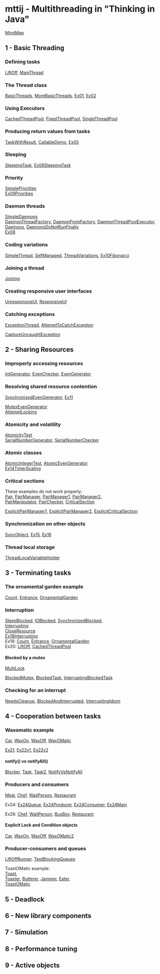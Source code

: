 mttij - Multithreading in "Thinking in Java"
============================================

[MindMap](https://coggle.it/diagram/XveP_5G51Z1Ax7oD/t/-)

1 - Basic Threading
-------------------

### Defining tasks
[LiftOff](src/main/java/learn/mt/mttij/p01basic/LiftOff.java),
[MainThread](src/main/java/learn/mt/mttij/p01basic/MainThread.java)

### The Thread class
[BasicThreads](src/main/java/learn/mt/mttij/p01basic/BasicThreads.java),
[MoreBasicThreads](src/main/java/learn/mt/mttij/p01basic/MoreBasicThreads.java),
[Ex01](src/main/java/learn/mt/mttij/p01basic/ex/Ex01.java),
[Ex02](src/main/java/learn/mt/mttij/p01basic/ex/Ex02.java)

### Using Executors
[CachedThreadPool](src/main/java/learn/mt/mttij/p01basic/CachedThreadPool.java),
[FixedThreadPool](src/main/java/learn/mt/mttij/p01basic/FixedThreadPool.java),
[SingleThreadPool](src/main/java/learn/mt/mttij/p01basic/SingleThreadPool.java)

### Producing return values from tasks
[TaskWithResult](src/main/java/learn/mt/mttij/p01basic/TaskWithResult.java),
[CallableDemo](src/main/java/learn/mt/mttij/p01basic/CallableDemo.java),
[Ex05](src/main/java/learn/mt/mttij/p01basic/ex/Ex05.java)

### Sleeping
[SleepingTask](src/main/java/learn/mt/mttij/p01basic/SleepingTask.java),
[Ex06SleepingTask](src/main/java/learn/mt/mttij/p01basic/ex/Ex06SleepingTask.java)

### Priority
[SimplePriorities](src/main/java/learn/mt/mttij/p01basic/SimplePriorities.java)  
[Ex09Priorities](src/main/java/learn/mt/mttij/p01basic/ex/Ex09Priorities.java)

### Daemon threads
[SimpleDaemons](src/main/java/learn/mt/mttij/p01basic/SimpleDaemons.java)  
[DaemonThreadFactory](src/main/java/learn/mt/mttij/p01basic/DaemonThreadFactory.java),
[DaemonFromFactory](src/main/java/learn/mt/mttij/p01basic/DaemonFromFactory.java),
[DaemonThreadPoolExecutor](src/main/java/learn/mt/mttij/p01basic/DaemonThreadPoolExecutor.java),
[Daemons](src/main/java/learn/mt/mttij/p01basic/Daemons.java),
[DaemonsDoNotRunFinally](src/main/java/learn/mt/mttij/p01basic/DaemonsDoNotRunFinally.java)  
[Ex08](src/main/java/learn/mt/mttij/p01basic/ex/Ex08.java)

### Coding variations
[SimpleThread](src/main/java/learn/mt/mttij/p01basic/SimpleThread.java),
[SelfManaged](src/main/java/learn/mt/mttij/p01basic/SelfManaged.java),
[ThreadVariations](src/main/java/learn/mt/mttij/p01basic/ThreadVariations.java),
[Ex10Fibonacci](src/main/java/learn/mt/mttij/p01basic/ex/Ex10Fibonacci.java)

### Joining a thread
[Joining](src/main/java/learn/mt/mttij/p01basic/Joining.java)

### Creating responsive user interfaces
[UnresponsiveUI](src/main/java/learn/mt/mttij/p01basic/UnresponsiveUI.java),
[ResponsiveUI](src/main/java/learn/mt/mttij/p01basic/ResponsiveUI.java)

### Catching exceptions
[ExceptionThread](src/main/java/learn/mt/mttij/p01basic/ExceptionThread.java),
[AttemptToCatchException](src/main/java/learn/mt/mttij/p01basic/AttemptToCatchException.java)

[CaptureUncaughtException](src/main/java/learn/mt/mttij/p01basic/CaptureUncaughtException.java)

2 - Sharing Resources
---------------------

### Improperly accessing resources
[IntGenerator](src/main/java/learn/mt/mttij/p02sharing/IntGenerator.java),
[EvenChecker](src/main/java/learn/mt/mttij/p02sharing/EvenChecker.java),
[EvenGenerator](src/main/java/learn/mt/mttij/p02sharing/EvenGenerator.java)

### Resolving shared resource contention
[SynchronizedEvenGenerator](src/main/java/learn/mt/mttij/p02sharing/SynchronizedEvenGenerator.java),
[Ex11](src/main/java/learn/mt/mttij/p02sharing/ex/Ex11.java)

[MutexEvenGenerator](src/main/java/learn/mt/mttij/p02sharing/MutexEvenGenerator.java)  
[AttemptLocking](src/main/java/learn/mt/mttij/p02sharing/AttemptLocking.java)

### Atomicity and volatility
[AtomicityTest](src/main/java/learn/mt/mttij/p02sharing/atomicity/AtomicityTest.java)  
[SerialNumberGenerator](src/main/java/learn/mt/mttij/p02sharing/atomicity/SerialNumberGenerator.java),
[SerialNumberChecker](src/main/java/learn/mt/mttij/p02sharing/atomicity/SerialNumberChecker.java)

### Atomic classes
[AtomicIntegerTest](src/main/java/learn/mt/mttij/p02sharing/atomicity/AtomicIntegerTest.java),
[AtomicEvenGenerator](src/main/java/learn/mt/mttij/p02sharing/atomicity/AtomicEvenGenerator.java)  
[Ex14TimerScaling](src/main/java/learn/mt/mttij/p02sharing/atomicity/ex/Ex14TimerScaling.java)

### Critical sections
These examples do not work properly:  
[Pair](src/main/java/learn/mt/mttij/p02sharing/critical/Pair.java),
[PairManager](src/main/java/learn/mt/mttij/p02sharing/critical/PairManager.java),
[PairManager1](src/main/java/learn/mt/mttij/p02sharing/critical/PairManager1.java),
[PairManager2](src/main/java/learn/mt/mttij/p02sharing/critical/PairManager2.java),  
[PairManipulator](src/main/java/learn/mt/mttij/p02sharing/critical/PairManipulator.java),
[PairChecker](src/main/java/learn/mt/mttij/p02sharing/critical/PairChecker.java),
[CriticalSection](src/main/java/learn/mt/mttij/p02sharing/critical/CriticalSection.java)

[ExplicitPairManager1](src/main/java/learn/mt/mttij/p02sharing/critical/ExplicitPairManager1.java),
[ExplicitPairManager2](src/main/java/learn/mt/mttij/p02sharing/critical/ExplicitPairManager2.java),
[ExplicitCriticalSection](src/main/java/learn/mt/mttij/p02sharing/critical/ExplicitCriticalSection.java)

### Synchronization on other objects
[SyncObject](src/main/java/learn/mt/mttij/p02sharing/critical/SyncObject.java),
[Ex15](src/main/java/learn/mt/mttij/p02sharing/critical/ex/Ex15.java),
[Ex16](src/main/java/learn/mt/mttij/p02sharing/critical/ex/Ex16.java)

### Thread local storage
[ThreadLocalVariableHolder](src/main/java/learn/mt/mttij/p02sharing/ThreadLocalVariableHolder.java)


3 - Terminating tasks
---------------------

### The ornamental garden example
[Count](src/main/java/learn/mt/mttij/p03terminating/garden/Count.java),
[Entrance](src/main/java/learn/mt/mttij/p03terminating/garden/Entrance.java),
[OrnamentalGarden](src/main/java/learn/mt/mttij/p03terminating/garden/OrnamentalGarden.java)

### Interruption
[SleepBlocked](src/main/java/learn/mt/mttij/p03terminating/interruption/SleepBlocked.java),
[IOBlocked](src/main/java/learn/mt/mttij/p03terminating/interruption/IOBlocked.java),
[SynchronizedBlocked](src/main/java/learn/mt/mttij/p03terminating/interruption/SynchronizedBlocked.java),  
[Interrupting](src/main/java/learn/mt/mttij/p03terminating/interruption/Interrupting.java)  
[CloseResource](src/main/java/learn/mt/mttij/p03terminating/interruption/CloseResource.java)  
[Ex18Interrupting](src/main/java/learn/mt/mttij/p03terminating/interruption/ex/Ex18Interrupting.java)  
Ex19:
[Count](src/main/java/learn/mt/mttij/p03terminating/interruption/ex/ex19/Count.java), 
[Entrance](src/main/java/learn/mt/mttij/p03terminating/interruption/ex/ex19/Entrance.java), 
[OrnamentalGarden](src/main/java/learn/mt/mttij/p03terminating/interruption/ex/ex19/OrnamentalGarden.java)  
Ex20:
[LiftOff](src/main/java/learn/mt/mttij/p03terminating/interruption/ex/ex20/LiftOff.java),
[CachedThreadPool](src/main/java/learn/mt/mttij/p03terminating/interruption/ex/ex20/CachedThreadPool.java)  

#### Blocked by a mutex
[MultiLock](src/main/java/learn/mt/mttij/p03terminating/interruption/MultiLock.java)

[BlockedMutex](src/main/java/learn/mt/mttij/p03terminating/blocked/BlockedMutex.java),
[BlockedTask](src/main/java/learn/mt/mttij/p03terminating/blocked/BlockedTask.java),
[InterruptingBlockedTask](src/main/java/learn/mt/mttij/p03terminating/blocked/InterruptingBlockedTask.java)

### Checking for an interrupt
[NeedsCleanup](src/main/java/learn/mt/mttij/p03terminating/checking/NeedsCleanup.java),
[BlockedAndInterrupted](src/main/java/learn/mt/mttij/p03terminating/checking/BlockedAndInterrupted.java),
[InterruptingIdiom](src/main/java/learn/mt/mttij/p03terminating/checking/InterruptingIdiom.java)

4 - Cooperation between tasks
-----------------------------

### Waxomatic example
[Car](src/main/java/learn/mt/mttij/p4cooperation/waxomatic/Car.java),
[WaxOn](src/main/java/learn/mt/mttij/p4cooperation/waxomatic/WaxOn.java),
[WaxOff](src/main/java/learn/mt/mttij/p4cooperation/waxomatic/WaxOff.java),
[WaxOMatic](src/main/java/learn/mt/mttij/p4cooperation/waxomatic/WaxOMatic.java)

[Ex21](src/main/java/learn/mt/mttij/p4cooperation/ex/Ex21.java),
[Ex22v1](src/main/java/learn/mt/mttij/p4cooperation/ex/Ex22v1.java),
[Ex22v2](src/main/java/learn/mt/mttij/p4cooperation/ex/Ex22v2.java)

#### notify() vs notifyAll()
[Blocker](src/main/java/learn/mt/mttij/p4cooperation/notifyall/Blocker.java),
[Task](src/main/java/learn/mt/mttij/p4cooperation/notifyall/Task.java),
[Task2](src/main/java/learn/mt/mttij/p4cooperation/notifyall/Task2.java),
[NotifyVsNotifyAll](src/main/java/learn/mt/mttij/p4cooperation/notifyall/NotifyVsNotifyAll.java)

### Producers and consumers
[Meal](src/main/java/learn/mt/mttij/p4cooperation/restaurant/Meal.java),
[Chef](src/main/java/learn/mt/mttij/p4cooperation/restaurant/Chef.java),
[WaitPerson](src/main/java/learn/mt/mttij/p4cooperation/restaurant/WaitPerson.java),
[Restaurant](src/main/java/learn/mt/mttij/p4cooperation/restaurant/Restaurant.java)

Ex24:
[Ex24Queue](src/main/java/learn/mt/mttij/p4cooperation/ex/Ex24Queue.java),
[Ex24Producer](src/main/java/learn/mt/mttij/p4cooperation/ex/Ex24Producer.java),
[Ex24Consumer](src/main/java/learn/mt/mttij/p4cooperation/ex/Ex24Consumer.java),
[Ex24Main](src/main/java/learn/mt/mttij/p4cooperation/ex/Ex24Main.java)

Ex26:
[Chef](src/main/java/learn/mt/mttij/p4cooperation/ex/ex26/Chef.java),
[WaitPerson](src/main/java/learn/mt/mttij/p4cooperation/ex/ex26/WaitPerson.java),
[BusBoy](src/main/java/learn/mt/mttij/p4cooperation/ex/ex26/BusBoy.java),
[Restaurant](src/main/java/learn/mt/mttij/p4cooperation/ex/ex26/Restaurant.java)

#### Explicit Lock and Condition objects
[Car](src/main/java/learn/mt/mttij/p4cooperation/waxomatic2/Car.java),
[WaxOn](src/main/java/learn/mt/mttij/p4cooperation/waxomatic2/WaxOn.java),
[WaxOff](src/main/java/learn/mt/mttij/p4cooperation/waxomatic2/WaxOff.java),
[WaxOMatic2](src/main/java/learn/mt/mttij/p4cooperation/waxomatic2/WaxOMatic2.java)

### Producer-consumers and queues
[LiftOffRunner](src/main/java/learn/mt/mttij/p4cooperation/queues/LiftOffRunner.java),
[TestBlockingQueues](src/main/java/learn/mt/mttij/p4cooperation/queues/TestBlockingQueues.java)

ToastOMatic example:  
[Toast](src/main/java/learn/mt/mttij/p4cooperation/toastomatic/Toast.java),  
[Toaster](src/main/java/learn/mt/mttij/p4cooperation/toastomatic/Toaster.java),
[Butterer](src/main/java/learn/mt/mttij/p4cooperation/toastomatic/Butterer.java),
[Jammer](src/main/java/learn/mt/mttij/p4cooperation/toastomatic/Jammer.java),
[Eater](src/main/java/learn/mt/mttij/p4cooperation/toastomatic/Eater.java),  
[ToastOMatic](src/main/java/learn/mt/mttij/p4cooperation/toastomatic/ToastOMatic.java)

5 - Deadlock
------------


6 - New library components
--------------------------


7 - Simulation
-------------- 


8 - Performance tuning
----------------------


9 - Active objects
------------------